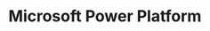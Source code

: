 ---
layout: page
title: Microsoft Power Platform
description: A repository of reusable code extensions for MPP (i.e. Copilot Studio, Power Apps, Graph API, Power Automate)
img: assets/img/MS_Power_Platform_logo.png
redirect: https://github.com/duncancalvert/ms_power_platform_extensions
importance: 3
category: Data Science
---